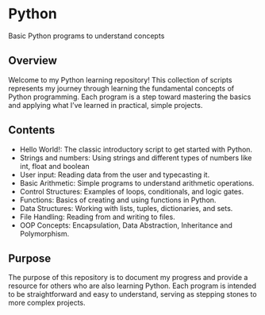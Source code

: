 # Python
Basic Python programs to understand concepts
## Overview
Welcome to my Python learning repository! This collection of scripts represents my journey through learning the fundamental concepts of Python programming. Each program is a step toward mastering the basics and applying what I’ve learned in practical, simple projects.

## Contents
* Hello World!: The classic introductory script to get started with Python.
* Strings and numbers: Using strings and different types of numbers like int, float and boolean
* User input: Reading data from the user and typecasting it.
* Basic Arithmetic: Simple programs to understand arithmetic operations.
* Control Structures: Examples of loops, conditionals, and logic gates.
* Functions: Basics of creating and using functions in Python.
* Data Structures: Working with lists, tuples, dictionaries, and sets.
* File Handling: Reading from and writing to files.
* OOP Concepts: Encapsulation, Data Abstraction, Inheritance and Polymorphism.

## Purpose
The purpose of this repository is to document my progress and provide a resource for others who are also learning Python. Each program is intended to be straightforward and easy to understand, serving as stepping stones to more complex projects.
